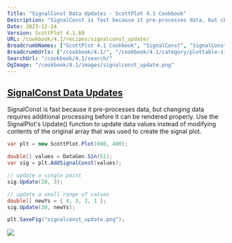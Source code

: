 ```yaml
---
Title: "SignalConst Data Updates - ScottPlot 4.1 Cookbook"
Description: "SignalConst is fast because it pre-processes data, but changing data requires additional processing before it can be rendered properly. Use the SignalPlot's Update() function to update data values instead of modifying contents of the original array that was used to create the signal plot."
Date: 2023-12-24
Version: ScottPlot 4.1.69
URL: /cookbook/4.1/recipes/signalconst_update/
BreadcrumbNames: ["ScottPlot 4.1 Cookbook", "SignalConst", "SignalConst Data Updates"]
BreadcrumbUrls: ["/cookbook/4.1/", "/cookbook/4.1/category/plottable-signalconst", "/cookbook/4.1/recipes/signalconst_update/"]
SearchUrl: "/cookbook/4.1/search/"
OgImage: "/cookbook/4.1/images/signalconst_update.png"
---
```


<h2><a id='signalconst-data-updates' href='/cookbook/4.1/recipes/signalconst_update/'>SignalConst Data Updates</a></h2>

SignalConst is fast because it pre-processes data, but changing data requires additional processing before it can be rendered properly. Use the SignalPlot's Update() function to update data values instead of modifying contents of the original array that was used to create the signal plot.

```cs
var plt = new ScottPlot.Plot(600, 400);

double[] values = DataGen.Sin(51);
var sig = plt.AddSignalConst(values);

// update a single point
sig.Update(20, 3);

// update a small range of values
double[] newYs = { 4, 3, 2, 1 };
sig.Update(30, newYs);

plt.SaveFig("signalconst_update.png");
```

<img src='../../images/signalconst_update.png' class='d-block mx-auto my-5' />


